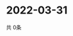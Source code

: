 # 2022-03-31
  共 0条

  <!-- BEGIN -->
  <!-- 最后更新时间Thu Mar 31 2022 05:04:44 GMT+0000 (Coordinated Universal Time) -->
  
  <!-- END -->
  
  